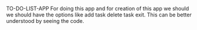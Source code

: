 TO-DO-LIST-APP
For doing this app and for creation of this app we should 
we should have the options like add task
delete task 
exit.
This can be better understood by seeing the code.
